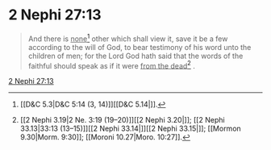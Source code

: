 # 2 Nephi 27:13

> And there is <u>none</u>[^a] other which shall view it, save it be a few according to the will of God, to bear testimony of his word unto the children of men; for the Lord God hath said that the words of the faithful should speak as if it were <u>from the dead</u>[^b] .

[2 Nephi 27:13](https://www.churchofjesuschrist.org/study/scriptures/bofm/2-ne/27?lang=eng&id=p13#p13)


[^a]: [[D&C 5.3|D&C 5:14 (3, 14)]][[D&C 5.14|]].  
[^b]: [[2 Nephi 3.19|2 Ne. 3:19 (19–20)]][[2 Nephi 3.20|]]; [[2 Nephi 33.13|33:13 (13–15)]][[2 Nephi 33.14|]][[2 Nephi 33.15|]]; [[Mormon 9.30|Morm. 9:30]]; [[Moroni 10.27|Moro. 10:27]].  
